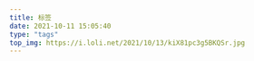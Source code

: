 ```yaml
---
title: 标签
date: 2021-10-11 15:05:40
type: "tags"
top_img: https://i.loli.net/2021/10/13/kiX81pc3g5BKQSr.jpg
---
```


